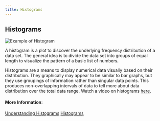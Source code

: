 ```yaml
---
title: Histograms
---
```

## Histograms

![Example of Histogram](https://upload.wikimedia.org/wikipedia/commons/c/c3/Histogram_of_arrivals_per_minute.svg)

A histogram is a plot to discover the underlying frequency distribution of a data set. The general idea is to divide the data set into groups of equal length to visualize the pattern of a basic list of numbers.

Histograms are a means to display numerical data visually based on their distribution. They graphically may appear to be similar to bar graphs, but they use groupings of information rather than singular data points. This produces non-overlapping intervals of data to tell more about data distribution over the total data range. Watch a video on histograms [here](https://www.khanacademy.org/math/pre-algebra/pre-algebra-math-reasoning/pre-algebra-picture-bar-graphs/v/histograms).

#### More Information:
[Understanding Histograms](https://statistics.laerd.com/statistical-guides/understanding-histograms.php)
[Histograms](https://www.mathsisfun.com/data/histograms.html)
